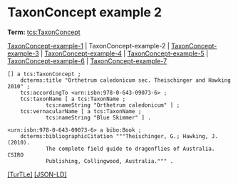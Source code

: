 # TaxonConcept example 2


**Term:** [tcs:TaxonConcept](../terms/#tcs_taxonconcept)

[TaxonConcept-example-1](./TaxonConcept-example-1.html) | TaxonConcept-example-2 | [TaxonConcept-example-3](./TaxonConcept-example-3.html) | [TaxonConcept-example-4](./TaxonConcept-example-4.html) | [TaxonConcept-example-5](./TaxonConcept-example-5.html) | [TaxonConcept-example-6](./TaxonConcept-example-6.html) | [TaxonConcept-example-7](./TaxonConcept-example-7.html)
```turtle
[] a tcs:TaxonConcept ;
    dcterms:title "Orthetrum caledonicum sec. Theischinger and Hawking 2010" ;
    tcs:accordingTo <urn:isbn:978-0-643-09073-6> ;
    tcs:taxonName [ a tcs:TaxonName ; 
            tcs:nameString "Orthetrum caledonicum" ] ;
    tcs:vernacularName [ a tcs:TaxonName ;
            tcs:nameString "Blue Skimmer" ] .

<urn:isbn:978-0-643-09073-6> a bibo:Book ;
    dcterms:bibliographicCitation """Theischinger, G.; Hawking, J. (2010). 
            The complete field guide to dragonflies of Australia. CSIRO 
            Publishing, Collingwood, Australia.""" .
```

[&#91;TurTLe&#93;](https://github.com/tdwg/tcs2/blob/master/examples/TaxonConcept-example-2.ttl)&nbsp;[&#91;JSON-LD&#93;](https://github.com/tdwg/tcs2/blob/master/examples/TaxonConcept-example-2.jsonld)

